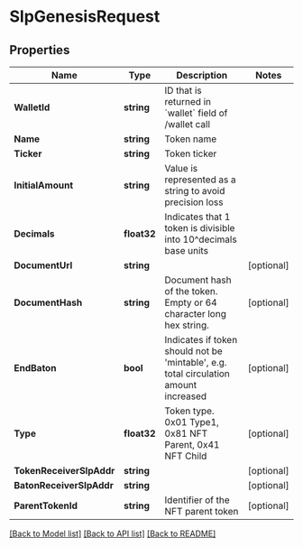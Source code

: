 # SlpGenesisRequest

## Properties

Name | Type | Description | Notes
------------ | ------------- | ------------- | -------------
**WalletId** | **string** | ID that is returned in &#x60;wallet&#x60; field of /wallet call  | 
**Name** | **string** | Token name | 
**Ticker** | **string** | Token ticker | 
**InitialAmount** | **string** | Value is represented as a string to avoid precision loss | 
**Decimals** | **float32** | Indicates that 1 token is divisible into 10^decimals base units | 
**DocumentUrl** | **string** |  | [optional] 
**DocumentHash** | **string** | Document hash of the token. Empty or 64 character long hex string. | [optional] 
**EndBaton** | **bool** | Indicates if token should not be &#39;mintable&#39;, e.g. total circulation amount increased | [optional] 
**Type** | **float32** | Token type. 0x01 Type1, 0x81 NFT Parent, 0x41 NFT Child | [optional] 
**TokenReceiverSlpAddr** | **string** |  | [optional] 
**BatonReceiverSlpAddr** | **string** |  | [optional] 
**ParentTokenId** | **string** | Identifier of the NFT parent token | [optional] 

[[Back to Model list]](../README.md#documentation-for-models) [[Back to API list]](../README.md#documentation-for-api-endpoints) [[Back to README]](../README.md)


